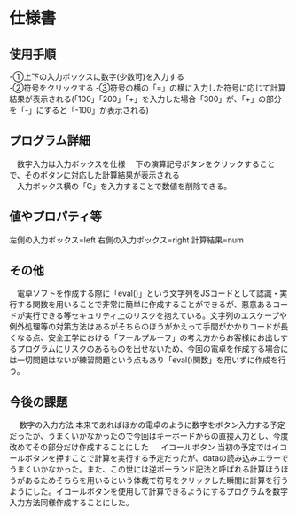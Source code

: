 
# 仕様書

## 使用手順

 -①上下の入力ボックスに数字(少数可)を入力する  
 -②符号をクリックする
 -③符号の横の「=」の横に入力した符号に応じて計算結果が表示される(「100」「200」「+」を入力した場合「300」が、「+」の部分を「-」にすると「-100」が表示される)  

## プログラム詳細  

&emsp;数字入力は入力ボックスを仕様
&emsp;下の演算記号ボタンをクリックすることで、そのボタンに対応した計算結果が表示される  
&emsp;入力ボックス横の「C」を入力することで数値を削除できる。

## 値やプロパティ等

左側の入力ボックス=left
右側の入力ボックス=right
計算結果=num

## その他

&emsp;電卓ソフトを作成する際に「eval()」という文字列をJSコードとして認識・実行する関数を用いることで非常に簡単に作成することができるが、悪意あるコードが実行できる等セキュリティ上のリスクを抱えている。文字列のエスケープや例外処理等の対策方法はあるがそちらのほうがかえって手間がかかりコードが長くなる点、安全工学における「フールプルーフ」の考え方からお客様にお出しするプログラムにリスクのあるものを出せないため、今回の電卓を作成する場合には一切問題はないが練習問題という点もあり「eval()関数」を用いずに作成を行う。

## 今後の課題

&emsp; 数字の入力方法
本来であればほかの電卓のように数字をボタン入力する予定だったが、うまくいかなかったので今回はキーボードからの直接入力とし、今度改めてその部分だけ作成することにした
&emsp; イコールボタン
当初の予定ではイコールボタンを押すことで計算を実行する予定だったが、dataの読み込みエラーでうまくいかなかった。また、この世には逆ポーランド記法と呼ばれる計算ほうほうがあるためそちらを用いるという体裁で符号をクリックした瞬間に計算を行うようにした。イコールボタンを使用して計算できるようにするプログラムを数字入力方法同様作成することにした。
